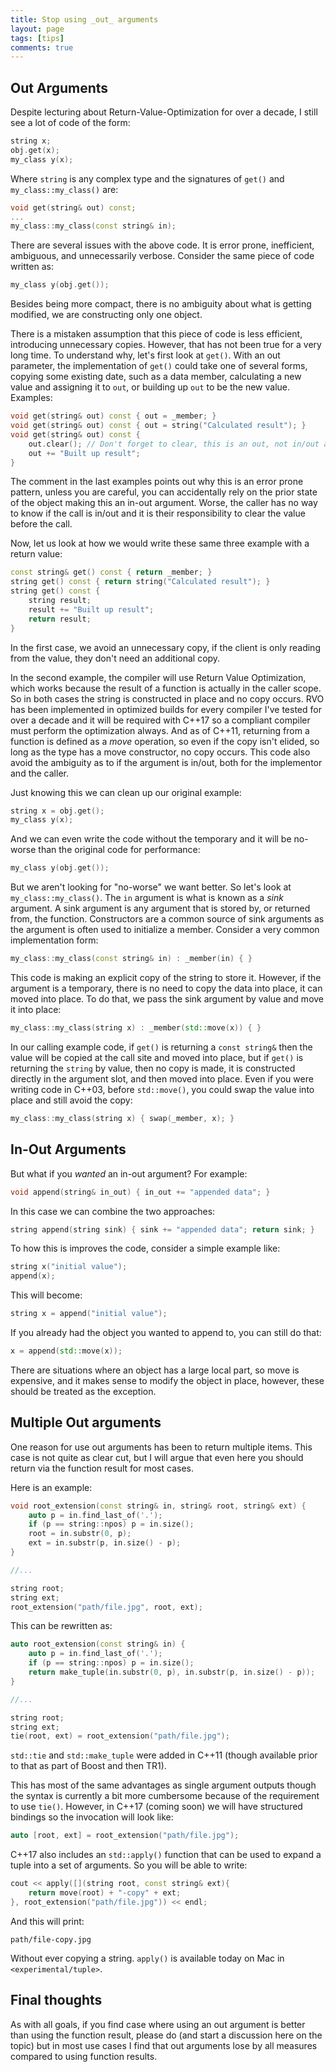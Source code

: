 ```yaml
---
title: Stop using _out_ arguments
layout: page
tags: [tips]
comments: true
---
```

## Out Arguments

Despite lecturing about Return-Value-Optimization for over a decade, I still see a lot of code of the form:

```cpp
string x;
obj.get(x);
my_class y(x);
```

Where `string` is any complex type and the signatures of `get()` and `my_class::my_class()` are:

```cpp
void get(string& out) const;
...
my_class::my_class(const string& in);
```

There are several issues with the above code. It is error prone, inefficient, ambiguous, and unnecessarily verbose. Consider the same piece of code written as:

```cpp
my_class y(obj.get());
```
Besides being more compact, there is no ambiguity about what is getting modified, we are constructing only one object.

There is a mistaken assumption that this piece of code is less efficient, introducing unnecessary copies. However, that has not been true for a very long time. To understand why, let's first look at `get()`. With an out parameter, the implementation of `get()` could take one of several forms, copying some existing date, such as a data member, calculating a new value and assigning it to `out`, or building up `out` to be the new value. Examples:

```cpp
void get(string& out) const { out = _member; }
void get(string& out) const { out = string("Calculated result"); }
void get(string& out) const {
    out.clear(); // Don't forget to clear, this is an out, not in/out argument!
    out += "Built up result";
}
```

The comment in the last examples points out why this is an error prone pattern, unless you are careful, you can accidentally rely on the prior state of the object making this an in-out argument. Worse, the caller has no way to know if the call is in/out and it is their responsibility to clear the value before the call.

Now, let us look at how we would write these same three example with a return value:

```cpp
const string& get() const { return _member; }
string get() const { return string("Calculated result"); }
string get() const {
	string result;
	result += "Built up result";
	return result;
}
```

In the first case, we avoid an unnecessary copy, if the client is only reading from the value, they don't need an additional copy.

In the second example, the compiler will use Return Value Optimization, which works because the result of a function is actually in the caller scope. So in both cases the string is constructed in place and no copy occurs. RVO has been implemented in optimized builds for every compiler I've tested for over a decade and it will be required with C++17 so a compliant compiler must perform the optimization always. And as of C++11, returning from a function is defined as a _move_ operation, so even if the copy isn't elided, so long as the type has a move constructor, no copy occurs. This code also avoid the ambiguity as to if the argument is in/out, both for the implementor and the caller.

Just knowing this we can clean up our original example:

```cpp
string x = obj.get();
my_class y(x);
```

And we can even write the code without the temporary and it will be no-worse than the original code for performance:

```cpp
my_class y(obj.get());
```

But we aren't looking for "no-worse" we want better. So let's look at `my_class::my_class()`. The `in` argument is what is known as a _sink_ argument. A sink argument is any argument that is stored by, or returned from, the function. Constructors are a common source of sink arguments as the argument is often used to initialize a member. Consider a very common implementation form:

```cpp
my_class::my_class(const string& in) : _member(in) { }
```

This code is making an explicit copy of the string to store it. However, if the argument is a temporary, there is no need to copy the data into place, it can moved into place. To do that, we pass the sink argument by value and move it into place:

```cpp
my_class::my_class(string x) : _member(std::move(x)) { }
```

In our calling example code, if `get()` is returning a `const string&` then the value will be copied at the call site and moved into place, but if `get()` is returning the `string` by value, then no copy is made, it is constructed directly in the argument slot, and then moved into place. Even if you were writing code in C++03, before `std::move()`, you could swap the value into place and still avoid the copy:

```cpp
my_class::my_class(string x) { swap(_member, x); }
```
## In-Out Arguments

But what if you _wanted_ an in-out argument? For example:

```cpp
void append(string& in_out) { in_out += "appended data"; }
```

In this case we can combine the two approaches:

```cpp
string append(string sink) { sink += "appended data"; return sink; }
```

To how this is improves the code, consider a simple example like:

```cpp
string x("initial value");
append(x);
```

This will become:

```cpp
string x = append("initial value");
```

If you already had the object you wanted to append to, you can still do that:

```cpp
x = append(std::move(x));
```

There are situations where an object has a large local part, so move is expensive, and it makes sense to modify the object in place, however, these should be treated as the exception.

## Multiple Out arguments

One reason for use out arguments has been to return multiple items. This case is not quite as clear cut, but I will argue that even here you should return via the function result for most cases.

Here is an example:

```cpp
void root_extension(const string& in, string& root, string& ext) {
	auto p = in.find_last_of('.');
	if (p == string::npos) p = in.size();
	root = in.substr(0, p);
	ext = in.substr(p, in.size() - p);
}

//...

string root;
string ext;
root_extension("path/file.jpg", root, ext);
```

This can be rewritten as:

```cpp
auto root_extension(const string& in) {
	auto p = in.find_last_of('.');
	if (p == string::npos) p = in.size();
	return make_tuple(in.substr(0, p), in.substr(p, in.size() - p));
}

//...

string root;
string ext;
tie(root, ext) = root_extension("path/file.jpg");
```

`std::tie` and `std::make_tuple` were added in C++11 (though available prior to that as part of Boost and then TR1).

This has most of the same advantages as single argument outputs though the syntax is currently a bit more cumbersome because of the requirement to use `tie()`. However, in C++17 (coming soon) we will have structured bindings so the invocation will look like:

```cpp
auto [root, ext] = root_extension("path/file.jpg");
```

C++17 also includes an `std::apply()` function that can be used to expand a tuple into a set of arguments. So you will be able to write:

```cpp
cout << apply([](string root, const string& ext){
	return move(root) + "-copy" + ext;
}, root_extension("path/file.jpg")) << endl;
```

And this will print:

```
path/file-copy.jpg
```

Without ever copying a string. `apply()` is available today on Mac in `<experimental/tuple>`.

## Final thoughts

As with all goals, if you find case where using an out argument is better than using the function result, please do (and start a discussion here on the topic) but in most use cases I find that out arguments lose by all measures compared to using function results.




